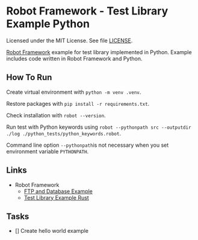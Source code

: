 # Robot Framework - Test Library Example Python

Licensed under the MIT License. See file [LICENSE](./LICENSE).

[Robot Framework](https://robotframework.org/) example for test library implemented in Python. Example includes code written in Robot Framework and Python.

## How To Run

Create virtual environment with `python -m venv .venv`.

Restore packages with `pip install -r requirements.txt`.

Check installation with `robot --version`.

Run test with Python keywords using `robot --pythonpath src --outputdir ./log ./python_tests/python_keywords.robot`.

Command line option `--pythonpath`is not necessary when you set environment variable `PYTHONPATH`.

## Links

* Robot Framework
  * [FTP and Database Example](https://github.com/mneiferbag/robot-ftp-db)
  * [Test Library Example Rust](https://github.com/mneiferbag/robot-rust-test-library)

## Tasks

* [] Create hello world example
